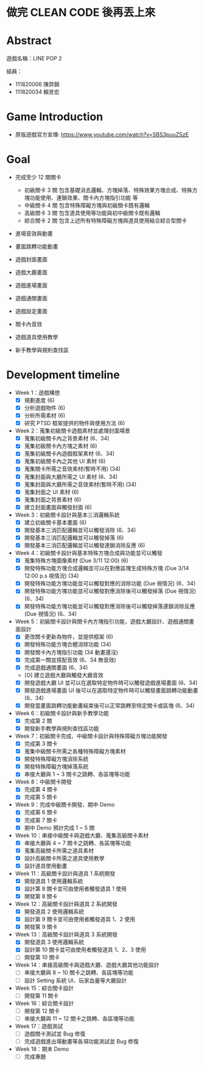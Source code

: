 # **做完 CLEAN CODE 後再丟上來**
# Abstract 

遊戲名稱：LINE POP 2 

組員：

- 111820006 陳羿錦 
- 111820034 賴昱宏

# Game Introduction

- 原版遊戲官方宣傳: https://www.youtube.com/watch?v=SBS3puuZSzE

# Goal

- 完成至少 12 關關卡
  - 初級關卡 3 關 包含基礎消去邏輯、方塊掉落、特殊效果方塊合成、特殊方塊功能使用、連鎖效果、關卡內方塊指引功能
  等
  - 中級關卡 4 關 包含特殊障礙方塊與初級關卡既有邏輯
  - 高級關卡 3 關 包含道具使用等功能與初中級關卡既有邏輯
  - 綜合關卡 2 關 包含上述所有特殊障礙方塊與道具使用結合綜合型關卡

- 進場音效與動畫
- 畫面跳轉功能動畫
- 遊戲封面畫面
- 遊戲大廳畫面
- 遊戲進場畫面
- 遊戲通關畫面
- 遊戲設定畫面
- 關卡內音效
- 遊戲道具使用教學
- 新手教學與規則查找區

# Development timeline

- Week 1：遊戲構想
  - [x] 規劃進度 (6)
  - [x] 分析遊戲物件 (6)
  - [x] 分析所需素材 (6)
  - [x] 研究 PTSD 框架提供的物件與使用方法 (6)
- Week 2：蒐集初級關卡遊戲素材並處理封面場景
  - [x] 蒐集初級關卡內之背景素材 (6、34)
  - [x] 蒐集初級關卡內方塊之素材 (6)
  - [x] 蒐集初級關卡內遊戲框架素材 (6、34)
  - [x] 蒐集初級關卡內之其他 UI 素材 (6)
  - [x] 蒐集關卡所需之音效素材(暫時不用) (34)
  - [x] 蒐集封面與大廳所需之 UI 素材 (6、34)
  - [x] 蒐集封面與大廳所需之音效素材(暫時不用) (34)
  - [x] 蒐集封面之 UI 素材 (6)
  - [x] 蒐集封面之背景素材 (6)
  - [x] 建立封面畫面與觸發封面 (6)
- Week 3：初級關卡設計與基本三消邏輯系統
  - [x] 建立初級關卡基本畫面 (6)
  - [x] 開發基本三消匹配邏輯並可以觸發消除 (6、34)
  - [x] 開發基本三消匹配邏輯並可以觸發掉落 (6)
  - [x] 開發基本三消匹配邏輯並可以觸發連鎖消除反應 (6)
- Week 4：初級關卡設計與基本特殊方塊合成與功能並可以觸發
  - [x] 蒐集特殊方塊圖像素材 (Due 3/11 12:00) (6)
  - [x] 開發特殊功能方塊合成邏輯並可以在對應區塊生成特殊方塊 (Due 3/14 12:00 p.s 視情況) (34)
  - [x] 開發特殊功能方塊功能並可以觸發對應的消除功能 (Due 視情況) (6、34)
  - [x] 開發特殊功能方塊功能並可以觸發對應消除後可以觸發掉落 (Due 視情況) (6、34)
  - [x] 開發特殊功能方塊功能並可以觸發對應消除後可以觸發掉落連鎖消除反應 (Due 視情況) (6、34)
- Week 5：初級關卡設計與關卡內方塊指引功能，遊戲大廳設計、遊戲通關畫面設計
  - [x] 更改關卡更新為物件，並提供框架 (6)
  - [x] 開發特殊功能方塊合體消除功能 (34)
  - [x] 開發關卡內方塊指引功能 (34 動畫還沒)
  - [x] 完成第一關並搭配音效 (6、34 無音效)
  - [x] 完成遊戲通關畫面 (6、34)
  - [O] 建立遊戲大廳與觸發大廳音效
  - [x] 開發遊戲大廳 UI 並可以在選取特定物件時可以觸發遊戲進場畫面 (6、34)
  - [x] 開發遊戲進場畫面 UI 後可以在選取特定物件時可以觸發畫面跳轉功能動畫 (6、34)
  - [x] 開發當畫面跳轉功能動畫結束後可以正常跳轉至特定關卡或區塊 (6、34)
- Week 6：初級關卡設計與新手教學功能
  - [x] 完成第 2 關
  - [x] 開發新手教學與規則查找區功能
- Week 7：初級關卡完成、中級關卡設計與特殊障礙方塊功能開發
  - [x] 完成第 3 關卡
  - [x] 蒐集中級關卡所需之各種特殊障礙方塊素材
  - [x] 開發特殊障礙方塊消除系統
  - [x] 開發特殊障礙方塊掉落系統
  - [x] 串接大廳與 1 ~ 3 關卡之跳轉、各區塊等功能
- Week 8：中級關卡開發
  - [x] 完成第 4 關卡
  - [x] 完成第 5 關卡
- Week 9：完成中級關卡開發、期中 Demo 
  - [x] 完成第 6 關卡
  - [x] 完成第 7 關卡
  - [x] 期中 Demo 預計完成 1 ~ 5 關
- Week 10：串接中級關卡與遊戲大廳、蒐集高級關卡素材
  - [x] 串接大廳與 4 ~ 7 關卡之跳轉、各區塊等功能
  - [x] 蒐集高級關卡所需之道具素材
  - [x] 設計高級關卡所需之道具使用教學
  - [x] 設計道具使用動畫
- Week 11：高級關卡設計與道具 1 系統開發
  - [x] 開發道具 1 使用邏輯系統
  - [x] 設計第 8 關卡並可由使用者觸發道具 1 使用
  - [x] 開發第 8 關卡
- Week 12：高級關卡設計與道具 2 系統開發
  - [x] 開發道具 2 使用邏輯系統
  - [x] 設計第 9 關卡並可由使用者觸發道具 1、2 使用
  - [x] 開發第 9 關卡 
- Week 13：高級關卡設計與道具 3 系統開發
  - [x] 開發道具 3 使用邏輯系統
  - [x] 設計第 10 關卡並可由使用者觸發道具 1、2、3 使用
  - [ ] 開發第 10 關卡 
- Week 14：串接高級關卡與遊戲大廳、遊戲大廳其他功能設計
  - [ ] 串接大廳與 8 ~ 10 關卡之跳轉、各區塊等功能
  - [ ] 設計 Setting 系統 UI、玩家血量等大廳設計
- Week 15：綜合關卡設計
  - [ ] 開發第 11 關卡
- Week 16：綜合關卡設計
  - [ ] 開發第 12 關卡
  - [ ] 串接大廳與 11 ~ 12 關卡之跳轉、各區塊等功能
- Week 17：遊戲測試
  - [ ] 遊戲關卡測試並 Bug 修復
  - [ ] 完成遊戲進出場動畫等各項功能測試並 Bug 修復
- Week 18：期末 Demo
  - [ ] 完成專題
